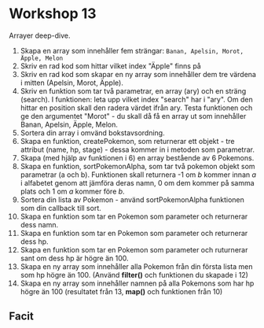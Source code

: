 # Workshop 13

Arrayer deep-dive.

1. Skapa en array som innehåller fem strängar:
   `Banan, Apelsin, Morot, Äpple, Melon`
2. Skriv en rad kod som hittar vilket index "Äpple" finns på
3. Skriv en rad kod som skapar en ny array som innehåller dem tre värdena i mitten (Apelsin, Morot, Äpple).
4. Skriv en funktion som tar två parametrar, en array (ary) och en sträng (search). I funktionen: leta upp vilket index "search" har i "ary". Om den hittar en position skall den radera värdet ifrån ary. Testa funktionen och ge den argumentet "Morot" - du skall då få en array ut som innehåller Banan, Apelsin, Äpple, Melon.
5. Sortera din array i omvänd bokstavsordning.
6. Skapa en funktion, createPokemon, som returnerar ett objekt - tre attribut (name, hp, stage) - dessa kommer in i metoden som parametrar.
7. Skapa (med hjälp av funktionen i 6) en array bestående av 6 Pokemons.
8. Skapa en funktion, sortPokemonAlpha, som tar två pokemon objekt som parametrar (a och b). Funktionen skall returnera -1 om _b_ kommer innan _a_ i alfabetet genom att jämföra deras namn, 0 om dem kommer på samma plats och 1 om _a_ kommer före _b_.
9. Sortera din lista av Pokemon - använd sortPokemonAlpha funktionen som din callback till sort.
10. Skapa en funktion som tar en Pokemon som parameter och returnerar dess namn.
11. Skapa en funktion som tar en Pokemon som parameter och returnerar dess hp.
12. Skapa en funktion som tar en Pokemon som parameter och ruturnerar sant om dess hp är högre än 100.
13. Skapa en ny array som innehåller alla Pokemon från din första lista men som hp högre än 100. (Använd **filter()** och funktionen du skapade i 12)
14. Skapa en ny array som innehåller namnen på alla Pokemons som har hp högre än 100 (resultatet från 13, **map()** och funktionen från 10)

## Facit

